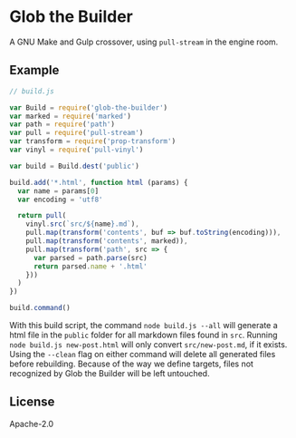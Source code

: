 # Glob the Builder

A GNU Make and Gulp crossover, using `pull-stream` in the engine room.

## Example

```js
// build.js

var Build = require('glob-the-builder')
var marked = require('marked')
var path = require('path')
var pull = require('pull-stream')
var transform = require('prop-transform')
var vinyl = require('pull-vinyl')

var build = Build.dest('public')

build.add('*.html', function html (params) {
  var name = params[0]
  var encoding = 'utf8'

  return pull(
    vinyl.src(`src/${name}.md`),
    pull.map(transform('contents', buf => buf.toString(encoding))),
    pull.map(transform('contents', marked)),
    pull.map(transform('path', src => {
      var parsed = path.parse(src)
      return parsed.name + '.html'
    }))
  )
})

build.command()
```

With this build script, the command `node build.js --all` will generate a html file in the `public` folder for all markdown files found in `src`. Running `node build.js new-post.html` will only convert `src/new-post.md`, if it exists. Using the `--clean` flag on either command will delete all generated files before rebuilding. Because of the way we define targets, files not recognized by Glob the Builder will be left untouched.

## License

Apache-2.0
